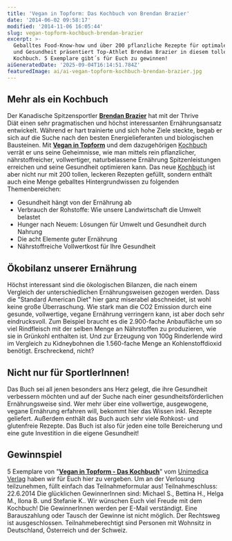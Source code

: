 ```yaml
---
title: 'Vegan in Topform: Das Kochbuch von Brendan Brazier'
date: '2014-06-02 09:58:17'
modified: '2014-11-06 16:05:44'
slug: vegan-topform-kochbuch-brendan-brazier
excerpt: >-
  Geballtes Food-Know-how und über 200 pflanzliche Rezepte für optimale Leistung
  und Gesundheit präsentiert Top-Athlet Brendan Brazier in diesem tollen
  Kochbuch. 5 Exemplare gibt´s für Euch zu gewinnen!
aiGeneratedDate: '2025-09-04T16:14:51.784Z'
featuredImage: ai/ai-vegan-topform-kochbuch-brendan-brazier.jpg
---
```


## Mehr als ein Kochbuch

Der Kanadische Spitzensportler [**Brendan Brazier**](https://www.veganblatt.com/brendan-brazier) hat mit der Thrive Diät einen sehr pragmatischen und höchst interessanten Ernährungsansatz entwickelt. Während er hart trainierte und sich hohe Ziele steckte, begab er sich auf die Suche nach den besten Energielieferanten und biologischen Bausteinen. Mit [**Vegan in Topform**](https://www.veganblatt.com/vegan-in-topform) und dem dazugehörigen [Kochbuch](http://www.narayana-verlag.com/Vegan-in-Topform-Das-Kochbuch/Brendan-Brazier/b14241) verrät er uns seine Geheimnisse, wie man mittels rein pflanzlicher, nährstoffreicher, vollwertiger, naturbelassene Ernährung Spitzenleistungen erreichen und seine Gesundheit optimieren kann. Das neue [Kochbuch](http://www.narayana-verlag.com/Vegan-in-Topform-Das-Kochbuch/Brendan-Brazier/b14241) ist aber nicht nur mit 200 tollen, leckeren Rezepten gefüllt, sondern enthält auch eine Menge geballtes Hintergrundwissen zu folgenden Themenbereichen:

*   Gesundheit hängt von der Ernährung ab
*   Verbrauch der Rohstoffe: Wie unsere Landwirtschaft die Umwelt belastet
*   Hunger nach Neuem: Lösungen für Umwelt und Gesundheit durch Nahrung
*   Die acht Elemente guter Ernährung
*   Nährstoffreiche Vollwertkost für Ihre Gesundheit

## Ökobilanz unserer Ernährung

Höchst interessant sind die ökologischen Bilanzen, die nach einem Vergleich der unterschiedlichen Ernährungsweisen gezogen werden. Dass die "Standard American Diet" hier ganz miserabel abschneidet, ist wohl keine große Überraschung. Wie stark man die CO2 Emission durch eine gesunde, vollwertige, vegane Ernährung verringern kann, ist aber doch sehr eindrucksvoll. Zum Beispiel braucht es die 2.900-fache Anbaufläche um so viel Rindfleisch mit der selben Menge an Nährstoffen zu produzieren, wie sie in Grünkohl enthalten ist. Und zur Erzeugung von 100g Rinderlende wird im Vergleich zu Kidneybohnen die 1.560-fache Menge an Kohlenstoffdioxid benötigt. Erschreckend, nicht? [<!-- Image removed (no copyright): topform-vergleich.jpg -->](https://www.veganblatt.com/i/topform-vergleich.jpg)

## Nicht nur für SportlerInnen!

Das Buch sei all jenen besonders ans Herz gelegt, die ihre Gesundheit verbessern möchten und auf der Suche nach einer gesundheitsförderlichen Ernährungsweise sind. Wer mehr über eine vollwertige, ausgewogene, vegane Ernährung erfahren will, bekommt hier das Wissen inkl. Rezepte geliefert. Außerdem enthält das Buch auch sehr viele Rohkost- und glutenfreie Rezepte. Das Buch ist also für jeden eine tolle Bereicherung und eine gute Investition in die eigene Gesundheit!

## Gewinnspiel

5 Exemplare von "[**Vegan in Topform - Das Kochbuch**](http://www.narayana-verlag.com/Vegan-in-Topform-Das-Kochbuch/Brendan-Brazier/b14241)" vom [Unimedica Verlag](http://www.unimedica.de/index.php) haben wir für Euch hier zu vergeben. Um an der Verlosung teilzunehmen, füllt einfach das Teilnahmeformular aus! Teilnahmeschluss: 22.6.2014 Die glücklichen GewinnerInnen sind: Michael S., Bettina H., Helga M., Ilona B. und Stefanie K.. Wir wünschen Euch viel Freude mit dem Kochbuch! Die GewinnerInnen werden per E-Mail verständigt. Eine Barauszahlung oder Tausch der Gewinne ist nicht möglich. Der Rechtsweg ist ausgeschlossen. Teilnahmeberechtigt sind Personen mit Wohnsitz in Deutschland, Österreich und der Schweiz.
